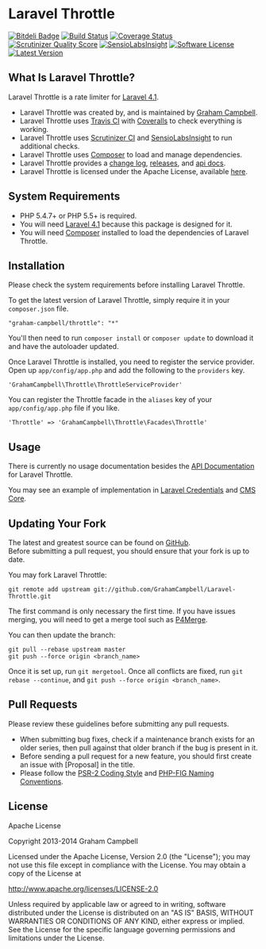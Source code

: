 Laravel Throttle
================


[![Bitdeli Badge](https://d2weczhvl823v0.cloudfront.net/GrahamCampbell/Laravel-Throttle/trend.png)](https://bitdeli.com/free "Bitdeli Badge")
[![Build Status](https://travis-ci.org/GrahamCampbell/Laravel-Throttle.png)](https://travis-ci.org/GrahamCampbell/Laravel-Throttle)
[![Coverage Status](https://coveralls.io/repos/GrahamCampbell/Laravel-Throttle/badge.png)](https://coveralls.io/r/GrahamCampbell/Laravel-Throttle)
[![Scrutinizer Quality Score](https://scrutinizer-ci.com/g/GrahamCampbell/Laravel-Throttle/badges/quality-score.png?s=6f8f984d8c0da418482f66edd9b3462ad39ff2d3)](https://scrutinizer-ci.com/g/GrahamCampbell/Laravel-Throttle)
[![SensioLabsInsight](https://insight.sensiolabs.com/projects/2d8940a5-38f0-4d35-be65-20b49d1a33c9/mini.png)](https://insight.sensiolabs.com/projects/2d8940a5-38f0-4d35-be65-20b49d1a33c9)
[![Software License](https://poser.pugx.org/graham-campbell/throttle/license.png)](https://github.com/GrahamCampbell/Laravel-Throttle/blob/master/LICENSE.md)
[![Latest Version](https://poser.pugx.org/graham-campbell/throttle/v/stable.png)](https://packagist.org/packages/graham-campbell/throttle)


## What Is Laravel Throttle?

Laravel Throttle is a rate limiter for [Laravel 4.1](http://laravel.com).  

* Laravel Throttle was created by, and is maintained by [Graham Campbell](https://github.com/GrahamCampbell).  
* Laravel Throttle uses [Travis CI](https://travis-ci.org/GrahamCampbell/Laravel-Throttle) with [Coveralls](https://coveralls.io/r/GrahamCampbell/Laravel-Throttle) to check everything is working.  
* Laravel Throttle uses [Scrutinizer CI](https://scrutinizer-ci.com/g/GrahamCampbell/Laravel-Throttle) and [SensioLabsInsight](https://insight.sensiolabs.com/projects/2d8940a5-38f0-4d35-be65-20b49d1a33c9) to run additional checks.  
* Laravel Throttle uses [Composer](https://getcomposer.org) to load and manage dependencies.  
* Laravel Throttle provides a [change log](https://github.com/GrahamCampbell/Laravel-Throttle/blob/master/CHANGELOG.md), [releases](https://github.com/GrahamCampbell/Laravel-Throttle/releases), and [api docs](http://grahamcampbell.github.io/Laravel-Throttle).  
* Laravel Throttle is licensed under the Apache License, available [here](https://github.com/GrahamCampbell/Laravel-Throttle/blob/master/LICENSE.md).  


## System Requirements

* PHP 5.4.7+ or PHP 5.5+ is required.  
* You will need [Laravel 4.1](http://laravel.com) because this package is designed for it.  
* You will need [Composer](https://getcomposer.org) installed to load the dependencies of Laravel Throttle.  


## Installation

Please check the system requirements before installing Laravel Throttle.  

To get the latest version of Laravel Throttle, simply require it in your `composer.json` file.  

`"graham-campbell/throttle": "*"`  

You'll then need to run `composer install` or `composer update` to download it and have the autoloader updated.  

Once Laravel Throttle is installed, you need to register the service provider. Open up `app/config/app.php` and add the following to the `providers` key.  

`'GrahamCampbell\Throttle\ThrottleServiceProvider'`  

You can register the Throttle facade in the `aliases` key of your `app/config/app.php` file if you like.  

`'Throttle' => 'GrahamCampbell\Throttle\Facades\Throttle'`  


## Usage

There is currently no usage documentation besides the [API Documentation](http://grahamcampbell.github.io/Laravel-Throttle
) for Laravel Throttle.  

You may see an example of implementation in [Laravel Credentials](https://github.com/GrahamCampbell/Laravel-Credentials) and [CMS Core](https://github.com/GrahamCampbell/CMS-Core).  


## Updating Your Fork

The latest and greatest source can be found on [GitHub](https://github.com/GrahamCampbell/Laravel-Throttle).  
Before submitting a pull request, you should ensure that your fork is up to date.  

You may fork Laravel Throttle:  

    git remote add upstream git://github.com/GrahamCampbell/Laravel-Throttle.git

The first command is only necessary the first time. If you have issues merging, you will need to get a merge tool such as [P4Merge](http://perforce.com/product/components/perforce_visual_merge_and_diff_tools).  

You can then update the branch:  

    git pull --rebase upstream master
    git push --force origin <branch_name>

Once it is set up, run `git mergetool`. Once all conflicts are fixed, run `git rebase --continue`, and `git push --force origin <branch_name>`.  


## Pull Requests

Please review these guidelines before submitting any pull requests.  

* When submitting bug fixes, check if a maintenance branch exists for an older series, then pull against that older branch if the bug is present in it.  
* Before sending a pull request for a new feature, you should first create an issue with [Proposal] in the title.  
* Please follow the [PSR-2 Coding Style](https://github.com/php-fig/fig-standards/blob/master/accepted/PSR-2-coding-style-guide.md) and [PHP-FIG Naming Conventions](https://github.com/php-fig/fig-standards/blob/master/bylaws/002-psr-naming-conventions.md).  


## License

Apache License  

Copyright 2013-2014 Graham Campbell  

Licensed under the Apache License, Version 2.0 (the "License");
you may not use this file except in compliance with the License.
You may obtain a copy of the License at  

 http://www.apache.org/licenses/LICENSE-2.0  

Unless required by applicable law or agreed to in writing, software
distributed under the License is distributed on an "AS IS" BASIS,
WITHOUT WARRANTIES OR CONDITIONS OF ANY KIND, either express or implied.
See the License for the specific language governing permissions and
limitations under the License.  
